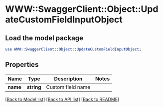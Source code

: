 # WWW::SwaggerClient::Object::UpdateCustomFieldInputObject

## Load the model package
```perl
use WWW::SwaggerClient::Object::UpdateCustomFieldInputObject;
```

## Properties
Name | Type | Description | Notes
------------ | ------------- | ------------- | -------------
**name** | **string** | Custom field name | 

[[Back to Model list]](../README.md#documentation-for-models) [[Back to API list]](../README.md#documentation-for-api-endpoints) [[Back to README]](../README.md)


